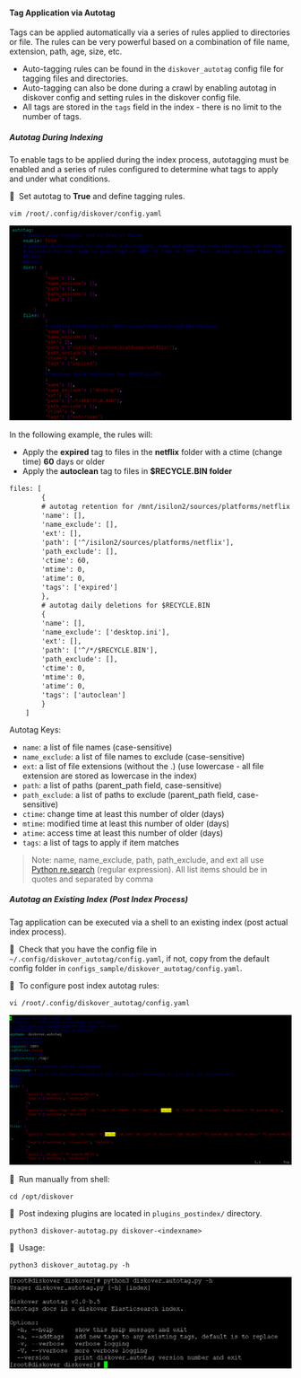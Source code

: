 #### Tag Application via Autotag

Tags can be applied automatically via a series of rules applied to directories or file. The rules can be very powerful based on a combination of file name, extension, path, age, size, etc.

- Auto-tagging rules can be found in the `diskover_autotag` config file for tagging files and directories.
- Auto-tagging can also be done during a crawl by enabling autotag in diskover config and setting rules in the diskover config file.
- All tags are stored in the `tags` field in the index - there is no limit to the number of tags.


##### Autotag During Indexing

To enable tags to be applied during the index process, autotagging must be enabled and a series of rules configured to determine what tags to apply and under what conditions.

🔴 &nbsp;Set autotag to **True** and define tagging rules.
```
vim /root/.config/diskover/config.yaml
```

![Image: YALM Autotags Configuration](images/image_tags_autotags_config_rules.png)

In the following example, the rules will:

- Apply the **expired** tag to files in the **netflix** folder with a ctime (change time) **60** days or older
- Apply the **autoclean** tag to files in **$RECYCLE.BIN folder**

```
files: [
        {
        # autotag retention for /mnt/isilon2/sources/platforms/netflix
        'name': [],
        'name_exclude': [],
        'ext': [],
        'path': ['^/isilon2/sources/platforms/netflix'],
        'path_exclude': [],
        'ctime': 60,
        'mtime': 0,
        'atime': 0,
        'tags': ['expired']
        },
        # autotag daily deletions for $RECYCLE.BIN
        {
        'name': [],
        'name_exclude': ['desktop.ini'],
        'ext': [],
        'path': ['^/*/$RECYCLE.BIN'],
        'path_exclude': [],
        'ctime': 0,
        'mtime': 0,
        'atime': 0,
        'tags': ['autoclean']
        }
    ]
```

Autotag Keys:

- `name`: a list of file names (case-sensitive)
- `name_exclude`: a list of file names to exclude (case-sensitive)
- `ext`: a list of file extensions (without the .) (use lowercase - all file extension are stored as lowercase in the index)
- `path`: a list of paths (parent_path field, case-sensitive)
- `path_exclude`: a list of paths to exclude (parent_path field, case-sensitive)
- `ctime`: change time at least this number of older (days)
- `mtime`: modified time at least this number of older (days)
- `atime`: access time at least this number of older (days)
- `tags`: a list of tags to apply if item matches

> Note: name, name_exclude, path, path_exclude, and ext all use [Python re.search](https://docs.python.org/3.7/library/re.html) (regular expression).
> All list items should be in quotes and separated by comma


##### Autotag an Existing Index (Post Index Process)

Tag application can be executed via a shell to an existing index (post actual index process).

🔴 &nbsp;Check that you have the config file in `~/.config/diskover_autotag/config.yaml`, if not, copy from the default config folder in `configs_sample/diskover_autotag/config.yaml`.

🔴 &nbsp;To configure post index autotag rules:
```
vi /root/.config/diskover_autotag/config.yaml
```

![Image: YALM Autotags Post-Index Configuration](images/image_tags_autotags_post_index_rules.png)

🔴 &nbsp;Run manually from shell:
```
cd /opt/diskover
```

🔴 &nbsp;Post indexing plugins are located in `plugins_postindex/` directory.
```
python3 diskover-autotag.py diskover-<indexname>
```

🔴 &nbsp;Usage:
```
python3 diskover_autotag.py -h
```
<img src="images/image_tags_autotags_post_index_usage.png" width="750">
